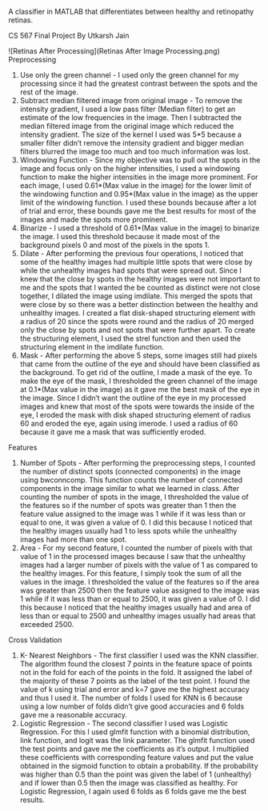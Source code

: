 A classifier in MATLAB that differentiates between healthy and retinopathy retinas.

CS 567 Final Project By Utkarsh Jain

![Retinas After Processing](Retinas After Image Processing.png)
Preprocessing
1. Use only the green channel - I used only the green channel for my processing since it had the greatest contrast between the spots and the rest of the image.
2. Subtract median filtered image from original image - To remove the intensity gradient, I used a low pass filter (Median filter) to get an estimate of the low frequencies in the image. Then I subtracted the median filtered image from the original image which reduced the intensity gradient. The size of the kernel I used was 5*5 because a smaller filter didn’t remove the intensity gradient and bigger median filters blurred the image too much and too much information was lost.
3. Windowing Function - Since my objective was to pull out the spots in the image and focus only on the higher intensities, I used a windowing function to make the higher intensities in the image more prominent. For each image, I used 0.61*(Max value in the image) for the lower limit of the windowing function and 0.95*(Max value in the image) as the upper limit of the windowing function. I used these bounds because after a lot of trial and error, these bounds gave me the best results for most of the images and made the spots more prominent.
4. Binarize - I used a threshold of 0.61*(Max value in the image) to binarize the image. I used this threshold because it made most of the background pixels 0 and most of the pixels in the spots 1.
5. Dilate - After performing the previous four operations, I noticed that some of the healthy images had multiple little spots that were close by while the unhealthy images had spots that were spread out. Since I knew that the close by spots in the healthy images were not important to me and the spots that I wanted the be counted as distinct were not close together, I dilated the image using imdilate. This merged the spots that were close by so there was a better distinction between the healthy and unhealthy images. I created a flat disk-shaped structuring element with a radius of 20 since the spots were round and the radius of 20 merged only the close by spots and not spots that were further apart. To create the structuring element, I used the strel function and then used the structuring element in the imdilate function.
6. Mask - After performing the above 5 steps, some images still had pixels that came from the outline of the eye and should have been classified as the background. To get rid of the outline, I made a mask of the eye. To make the eye of the mask, I thresholded the green channel of the image at 0.1*(Max value in the image) as it gave me the best mask of the eye in the image. Since I didn’t want the outline of the eye in my processed images and knew that most of the spots were towards the inside of the eye, I eroded the mask with disk shaped structuring element of radius 60 and eroded
the eye, again using imerode. I used a radius of 60 because it gave me a mask that was sufficiently eroded.

Features
1. Number of Spots - After performing the preprocessing steps, I counted the number of distinct spots (connected components) in the image using bwconncomp. This function counts the number of connected components in the image similar to what we learned in class. After counting the number of spots in the image, I thresholded the value of the features so if the number of spots was greater than 1 then the feature value assigned to the image was 1 while if it was less than or equal to one, it was given a value of 0. I did this because I noticed that the healthy images usually had 1 to less spots while the unhealthy images had more than one spot.
2. Area - For my second feature, I counted the number of pixels with that value of 1 in the processed images because I saw that the unhealthy images had a larger number of pixels with the value of 1 as compared to the healthy images. For this feature, I simply took the sum of all the values in the image. I thresholded the value of the features so if the area was greater than 2500 then the feature value assigned to the image was 1 while if it was less than or equal to 2500, it was given a value of 0. I did this because I noticed that the healthy images usually had and area of less than or equal to 2500 and unhealthy images usually had areas that exceeded 2500.

Cross Validation
1. K- Nearest Neighbors - The first classifier I used was the KNN classifier. The algorithm found the closest 7 points in the feature space of points not in the fold for each of the points in the fold. It assigned the label of the majority of these 7 points as the label of the test point. I found the value of k using trial and error and k=7 gave me the highest accuracy and thus I used it. The number of folds I used for KNN is 6 because using a low number of folds didn’t give good accuracies and 6 folds gave me a reasonable accuracy.
2. Logistic Regression - The second classifier I used was Logistic Regression. For this I used glmfit function with a binomial distribution, link function, and logit was the link parameter. The glmfit function used the test points and gave me the coefficients as it’s output. I multiplied these coefficients with corresponding feature values and put the value obtained in the sigmoid function to obtain a probability. If the probability was higher than 0.5 than the point was given the label of 1 (unhealthy) and if lower than 0.5 then the image was classified as healthy. For Logistic Regression, I again used 6 folds as 6 folds gave me the best results.
